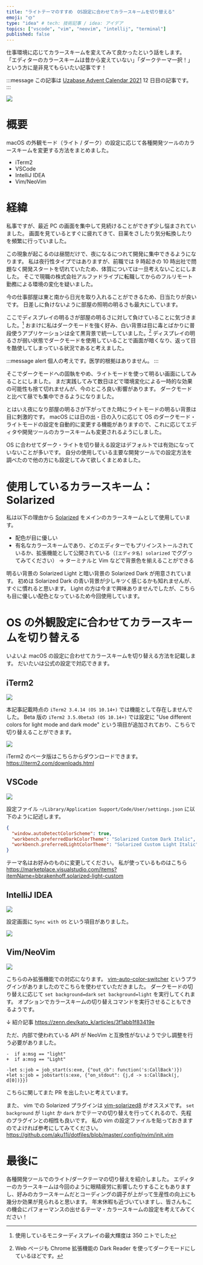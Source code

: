 ```yaml
---
title: "ライトテーマのすすめ　OS設定に合わせてカラースキームを切り替える"
emoji: "🌞"
type: "idea" # tech: 技術記事 / idea: アイデア
topics: ["vscode", "vim", "neovim", "intellij", "terminal"]
published: false
---
```


仕事環境に応じてカラースキームを変えてみて良かったという話をします。
「エディターのカラースキームは昔から変えていない」「ダークテーマ一択！」という方に是非見てもらいたい記事です！

:::message
この記事は [Uzabase Advent Calendar 2021](https://qiita.com/advent-calendar/2021/uzabase) 12 日目の記事です。
:::

![](/images/2021-12-editor-light-theme/header.png)

# 概要

macOS の外観モード（ライト / ダーク）の設定に応じて各種開発ツールのカラースキームを変更する方法をまとめました。

- iTerm2
- VSCode
- IntelliJ IDEA
- Vim/NeoVim

# 経緯

私事ですが、最近 PC の画面を集中して見続けることができず少し悩まされていました。
画面を見ているとすぐに疲れてきて、目薬をさしたり気分転換したりを頻繁に行っていました。

この現象が起こるのは昼間だけで、夜になるにつれて開発に集中できるようになります。
私は夜行性タイプではありますが、前職では 9 時起きの 10 時出社で問題なく開発スタートを切れていたため、体質については一旦考えないことにしました。
そこで現職の株式会社アルファドライブに転職してからのフルリモート勤務による環境の変化を疑いました。

今の仕事部屋は東と南から日光を取り入れることができるため、日当たりが良いです。
日差しに負けないように部屋の照明の明るさも最大にしています。

ここでディスプレイの明るさが部屋の明るさに対して負けていることに気づきました。[^1]
おまけに私はダークモードを強く好み、白い背景は目に毒とばかりに普段使うアプリケーションは全て黒背景で統一していました。[^2]
ディスプレイの明るさが弱い状態でダークモードを使用していることで画面が暗くなり、返って目を酷使してしまっている状況であると考えました。

:::message alert
個人の考えです。医学的根拠はありません。
:::

そこでダークモードへの固執をやめ、ライトモードを使って明るい画面にしてみることにしました。
まだ実践してみて数日ほどで環境変化による一時的な効果の可能性も捨て切れませんが、今のところ良い影響があります。
ダークモードと比べて昼でも集中できるようになりました。

とはいえ夜になり部屋の明るさが下がってきた時にライトモードの明るい背景は目に刺激的です。
macOS には日の出・日の入りに応じて OS のダークモード・ライトモードの設定を自動的に変更する機能がありますので、これに応じてエディタや開発ツールのカラースキームも変更されるようにしました。

OS に合わせてダーク・ライトを切り替える設定はデフォルトでは有効になっていないことが多いです。
自分の使用している主要な開発ツールでの設定方法を調べたので他の方にも設定してみて欲しくまとめました。

[^1]: 使用しているモニターディスプレイの最大輝度は 350 ニトでした
[^2]: Web ページも Chrome 拡張機能の Dark Reader を使ってダークモードにしているほどです。

# 使用しているカラースキーム：Solarized

私は以下の理由から [Solarized](https://ethanschoonover.com/solarized/) をメインのカラースキームとして使用しています。

- 配色が目に優しい
- 有名なカラースキームであり、どのエディターでもプリインストールされているか、拡張機能として公開されている（`[エディタ名] solarized` でググってみてください）
  → ターミナルと Vim などで背景色を揃えることができる

明るい背景の Solarized Light と暗い背景の Solarized Dark が用意されています。
初めは Solarized Dark の青い背景が少しキツく感じるかも知れませんが、すぐに慣れると思います。
Light の方は今まで興味ありませんでしたが、こちらも目に優しい配色となっているため今回使用しています。

# OS の外観設定に合わせてカラースキームを切り替える

いよいよ macOS の設定に合わせてカラースキームを切り替える方法を記載します。
だいたいは公式の設定で対応できます。

## iTerm2

![](/images/2021-12-editor-light-theme/switch-iterm2.gif)

本記事記載時点の `iTerm2 3.4.14 (OS 10.14+)` では機能として存在しませんでした。
Beta 版の `iTerm2 3.5.0beta3 (OS 10.14+)` では設定に "Use different colors for light mode and dark mode" という項目が追加されており、こちらで切り替えることができます。

![](/images/2021-12-editor-light-theme/settings-iterm2.png)

iTerm2 のベータ版はこちらからダウンロードできます。
https://iterm2.com/downloads.html

## VSCode

![](/images/2021-12-editor-light-theme/switch-vscode.gif)

設定ファイル `~/Library/Application Support/Code/User/settings.json` に以下のように記述します。

```json
{
  "window.autoDetectColorScheme": true,
  "workbench.preferredDarkColorTheme": "Solarized Custom Dark Italic",
  "workbench.preferredLightColorTheme": "Solarized Custom Light Italic"
}
```

テーマ名はお好みのものに変更してください。
私が使っているものはこちら
https://marketplace.visualstudio.com/items?itemName=bbrakenhoff.solarized-light-custom

## IntelliJ IDEA

![](/images/2021-12-editor-light-theme/switch-intellij.gif)

設定画面に `Sync with OS` という項目がありました。

![](/images/2021-12-editor-light-theme/settings-intellij.png)

## Vim/NeoVim

![](/images/2021-12-editor-light-theme/switch-neovim.gif)

こちらのみ拡張機能での対応になります。
[vim-auto-color-switcher](https://github.com/kat0h/vim-auto-color-switcher) というプラグインがありましたのでこちらを使わせていただきました。
ダークモードの切り替えに応じて `set background=dark` `set background=light` を実行してくれます。
オプションでカラースキームの切り替えコマンドを実行させることもできるようです。

↓ 紹介記事
https://zenn.dev/kato_k/articles/3f1abb1f83419e

ただ、内部で使われている API が NeoVim と互換性がないようで少し調整を行う必要がありました。

```diff:vim-auto-color-switcher/plugin/auto_color_switcher.vim
-  if a:msg == "light"
+  if a:msg == "Light"

-let s:job = job_start(s:exe, {"out_cb": function('s:CallBack')})
+let s:job = jobstart(s:exe, {"on_stdout": {j,d -> s:CallBack(j, d[0])}})
```

こちらに関してまた PR を出したいと考えています。

また、 vim での Solarized プラグインは [vim-solarized8](https://github.com/lifepillar/vim-solarized8) がオススメです。
`set background` が `light` か `dark` かでテーマの切り替えを行ってくれるので、先程のプラグインとの相性も良いです。
私の vim の設定ファイルを貼っておきますのでよければ参考にしてみてください。
https://github.com/aku11i/dotfiles/blob/master/.config/nvim/init.vim

# 最後に

各種開発ツールでのライト/ダークテーマの切り替えを紹介しました。
エディターのカラースキームは今回のように眼精疲労に影響したりすることもありますし、好みのカラースキームだとコーディングの調子が上がって生産性の向上にも幾分か効果が見られると思います。
年末休暇も近づいていますし、皆さんもこの機会にパフォーマンスの出せるテーマ・カラースキームの設定を考えてみてください！
